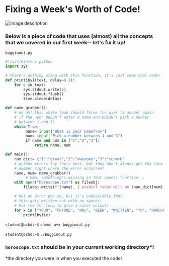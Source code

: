 # Fixing a Week's Worth of Code!

![Image description](https://c.tenor.com/jhsh9h45xYAAAAAM/fix-bug-when-i-try-to-fix-a-bug.gif)

### Below is a piece of code that uses (almost) all the concepts that we covered in our first week-- let's fix it up!

`bugginout.py`

```python
#!/usr/bin/env python
import sys

# there's nothing wrong with this function, it's just some cool code!
def print1by1(text, delay=0.1):
    for c in text:
        sys.stdout.write(c)
        sys.stdout.flush()
        time.sleep(delay)

def name_grabber():
    # uh oh! this while loop should force the user to answer again
    # if the user DOESN'T enter a name and DOESN'T pick a number
    # between 1 and 3!
    while True:
         name= input("What is your name?\n>")
         num= input("Pick a number between 1 and 3")
         if name and num in ["1","2","3"]:
             return name, num

def main():
    num_dict= {"1":"great","2":"awesome","3":"superb"
    # python errors try their best, but they don't always get the line
    # number right where the error occurred!
    name, num= name_grabber()
         # hmm, something's missing in that open() function...
    with open("horoscope.txt") as fileobj:
        fileobj.write(f"{name}, I predict today will be {num_dict[num].upper()}!")

    # Not an error per se, but it's undesirable that
    # this gets written out with no spaces!
    # Fix the for loop to give a nicer output!
    for x in ["YOUR", "FUTURE", "HAS", "BEEN", "WRITTEN", "TO", "HOROSCOPE.TXT..."]:
        print1by1(x)
```

`student@bchd:~$` `chmod u+x bugginout.py`

`student@bchd:~$` `./bugginout.py`

### `horoscope.txt` should be in your current working directory*!

*the directory you were in when you executed the code!

<!--
### SOLUTION

```python
#!/usr/bin/env python3
import sys
# you can't use a module's functions/classes/whatever
# unless you import it!!!
import time

# there's nothing wrong with this function, it's just some cool code!
def print1by1(text, delay=0.1):
    for c in text:
        sys.stdout.write(c)
        sys.stdout.flush()
        time.sleep(delay)

def name_grabber():
    name= input("What is your name?\n>")
    num= input("Pick a number between 1 and 3")
    if num in ["1","2","3"]:
                 return name, num

def main():
    num_dict= {"1":"great","2":"awesome","3":"superb"}
    name, num= name_grabber()
             # when opening files;
             # if you don't specify a permission
             # the default will be r, READ
    with open("horoscope.txt", "w") as fileobj:
        fileobj.write(f"{name}, I predict today will be {num_dict[num].upper()}!")

    # not an error per se, but it's undesirable that
    # this gets written out with no spaces
    # fix the for loop to give a nicer output!
    for x in ["YOUR", "FUTURE", "HAS", "BEEN", "WRITTEN", "TO", "HOROSCOPE.TXT..."]:
        # use for loop to return each string in this list
        # PLUS a whitespace to be printed out one character at a time
        print1by1(f"{x} ")

if __name__ == "__main__":
    # gotta call main to start off the whole thing
    main()
```
-->
